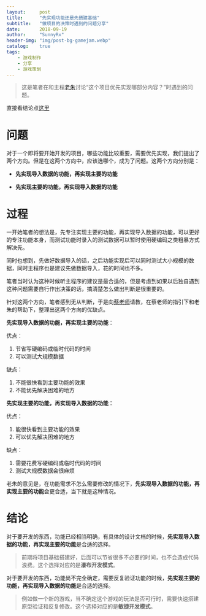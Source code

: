```yaml
---
layout:     post
title:      "先实现功能还是先搭建基础"
subtitle:   "做项目的决策时遇到的问题分享"
date:       2018-09-19
author:     "SunnyRx"
header-img: "img/post-bg-gamejam.webp"
catalog:	true
tags:
    - 游戏制作
    - 分享
    - 游戏策划
---
```


>这是笔者在和主程[老朱](http://zxtechart.com/)讨论“这个项目优先实现哪部分内容？”时遇到的问题。

直接看结论点[这里](/#结论)

# 问题

对于一个即将要开始开发的项目，哪些功能比较重要，需要优先实现，我们提出了两个方向。但是在这两个方向中，应该选哪个，成为了问题。这两个方向分别是：

- **先实现导入数据的功能，再实现主要的功能**

- **先实现主要的功能，再实现导入数据的功能**

# 过程

一开始笔者的想法是，先专注实现主要的功能，再实现导入数据的功能，可以更好的专注功能本身，而测试功能时录入的测试数据可以暂时使用硬编码之类粗暴方式解决先。

同时也想到，先做好数据导入的话，之后功能实现后可以同时测试大小规模的数据，同时主程序也是建议先做数据导入，花的时间也不多。

笔者当时认为这种时候听主程序的建议是最合适的，但是考虑到如果以后独自遇到这种问题需要自行作出决策的话，搞清楚怎么做出判断是很重要的。

针对这两个方向，笔者感到无从判断，于是向[蔡老师](https://www.weibo.com/acaciaforjesus?refer_flag=1005050006_&is_all=1)请教，在蔡老师的指引下和老朱的帮助下，整理出这两个方向的优缺点。

**先实现导入数据的功能，再实现主要的功能**：

优点：

1. 节省写硬编码或临时代码的时间
2. 可以测试大规模数据

缺点：

1. 不能很快看到主要功能的效果
2. 不能优先解决困难的地方

**先实现主要的功能，再实现导入数据的功能**：

优点：

1. 能很快看到主要功能的效果
2. 可以优先解决困难的地方

缺点：

1. 需要花费写硬编码或临时代码的时间
2. 测试大规模数据会很麻烦

老朱的意见是，在功能需求不怎么需要修改的情况下，**先实现导入数据的功能，再实现主要的功能**会更合适，当下就是这种情况。

# 结论

对于要开发的东西，功能已经相当明确，有具体的设计文档的时候，**先实现导入数据的功能，再实现主要的功能**是合适的选择。

> 前期将项目基础搭建好，后面可以节省很多不必要的时间，也不会造成代码浪费。这个选择对应的是**瀑布开发模式**。

对于要开发的东西，功能尚不完全确定，需要反复验证功能的时候，**先实现主要的功能，再实现导入数据的功能**是合适的选择。

> 例如做一个新的游戏，当不确定这个游戏的玩法是否可行时，需要快速搭建原型验证和反复修改。这个选择对应的是**敏捷开发模式**。